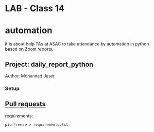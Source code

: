 # LAB - Class 14

# automation

it is about help TAs at ASAC to take attendance by automation in python based on Zoom reports.

## Project: daily_report_python

Author: Mohannad Jaser

### Setup
## [Pull requests](https://github.com/Mohannadghbashneh/automation1/pull/1)

requirements:
```
pip freeze > requirements.txt
```
